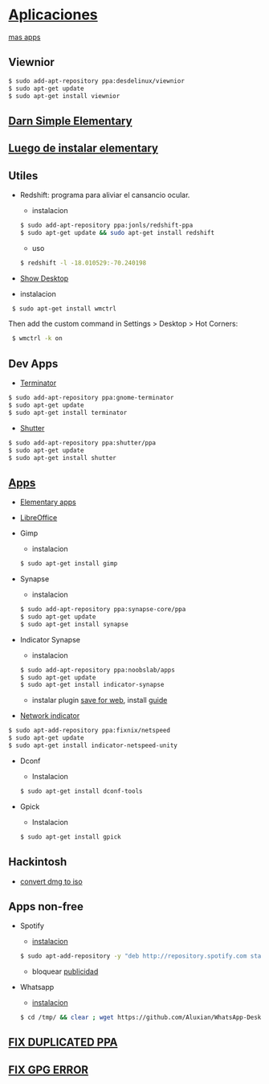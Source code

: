# [Aplicaciones](https://oduso.com/)
[mas apps](https://quassy.github.io/elementary-apps/apps/)

## Viewnior

```sh
$ sudo add-apt-repository ppa:desdelinux/viewnior
$ sudo apt-get update 
$ sudo apt-get install viewnior
```

## [Darn Simple Elementary](https://github.com/KenHarkey/dse) 

## [Luego de instalar elementary](http://sandeepbhardwaj.github.io/2015/10/23/things-to-do-after-installing-elementary-os-freya.html)

## Utiles

- Redshift: programa para aliviar el cansancio ocular.

  * instalacion
  ```sh
  $ sudo add-apt-repository ppa:jonls/redshift-ppa
  $ sudo apt-get update && sudo apt-get install redshift
  ```

  * uso  
  ```sh
  $ redshift -l -18.010529:-70.240198
  ```
  
- [Show Desktop](https://www.reddit.com/r/elementaryos/comments/2sbgrs/showdesktop_doesnt_work_on_freya/)
 
 * instalacion       
 ```sh
  $ sudo apt-get install wmctrl
  ```
 Then add the custom command in Settings > Desktop > Hot Corners:    
 ```sh
  $ wmctrl -k on
  ```
 
## Dev Apps

- [Terminator](http://gnometerminator.blogspot.pe/p/introduction.html)
```sh
$ sudo add-apt-repository ppa:gnome-terminator
$ sudo apt-get update
$ sudo apt-get install terminator
```

- [Shutter](https://apps.ubuntu.com/cat/applications/shutter/)
```sh
$ sudo add-apt-repository ppa:shutter/ppa
$ sudo apt-get update
$ sudo apt-get install shutter
```


## [Apps](https://oduso.com/)

- [Elementary apps](https://quassy.github.io/elementary-apps/)

- [LibreOffice](http://zonaelementaryos.com/2015/08/05/instalar-libreoffice-en-elementary-os/)

- Gimp

  * instalacion  
  ```sh
  $ sudo apt-get install gimp
  ```
  
- Synapse

  * instalacion  
  ```sh
  $ sudo add-apt-repository ppa:synapse-core/ppa
  $ sudo apt-get update
  $ sudo apt-get install synapse
  ```
- Indicator Synapse
 
  * instalacion  
  ```sh
  $ sudo add-apt-repository ppa:noobslab/apps
  $ sudo apt-get update
  $ sudo apt-get install indicator-synapse
  ```
   
  * instalar plugin [save for web](http://registry.gimp.org/node/33), install [guide](https://github.com/auris/gimp-save-for-web)

- [Network indicator](http://mhsnotes.blogspot.co.id/2016/02/install-network-indicator-on-elementary.html)
 
```sh
$ sudo apt-add-repository ppa:fixnix/netspeed
$ sudo apt-get update
$ sudo apt-get install indicator-netspeed-unity
```

- Dconf
  
  * Instalacion
  ```sh 
  $ sudo apt-get install dconf-tools
  ```

- Gpick
  
  * Instalacion
  ```sh 
  $ sudo apt-get install gpick
  ```

## Hackintosh  

- [convert dmg to iso](http://dailytechnologiesupdate.blogspot.pe/2011/11/converting-dmg-to-iso-file-in-ubuntu.html)



## Apps non-free

- Spotify

  * [instalacion](http://howtoubuntu.org/how-to-install-spotify-in-ubuntu)
  ```sh
  $ sudo apt-add-repository -y "deb http://repository.spotify.com stable non-free" && sudo apt-key adv --keyserver keyserver.ubuntu.com --recv-keys D2C19886 && sudo apt-get update -qq && sudo apt-get install spotify-client
  ```

  * bloquear [publicidad](https://rhoconlinux.wordpress.com/2015/06/25/megapost-spotify-gratis-y-sin-anuncios-en-ubuntu-14-04-o-superior/)
 
- Whatsapp                                           
  
  * [instalacion](https://rhoconlinux.wordpress.com/2015/06/27/whatsapp-en-ubuntu-como-instalarlo-y-configurarlo-super-facil/)                        
  ```sh
  $ cd /tmp/ && clear ; wget https://github.com/Aluxian/WhatsApp-Desktop/releases/download/v1.1.0/UnofficialWhatsApp_linux64.deb -O whatsapp.deb && sudo apt-get install gdebi -y ; sudo gdebi -n whatsapp.deb ; cd ; clear
  ```

## [FIX DUPLICATED PPA](http://askubuntu.com/questions/456321/duplicate-sources-list-entry-ubuntu-14-04)

## [FIX GPG ERROR](http://askubuntu.com/questions/13065/how-do-i-fix-the-gpg-error-no-pubkey)
